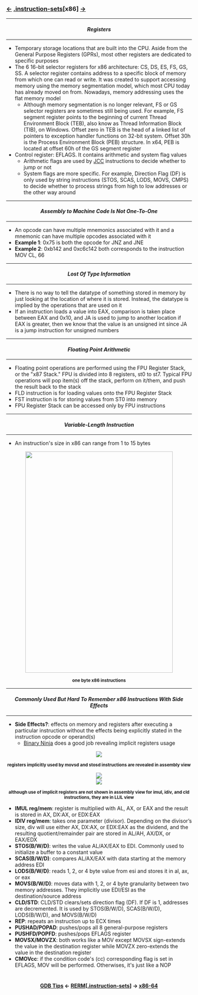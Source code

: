 ### <a href="/contents/tools/GDB_Tips.md"><-</a> [.instruction-sets](instruction-sets.md)[__x86__] <a href="x86-64.md">-></a>

---
#### *<p align='center'> Registers </p>*
---
* Temporary storage locations that are built into the CPU. Aside from the General Purpose Registers (GPRs), most other registers are dedicated to specific purposes
* The 6 16-bit selector registers for x86 architecture: CS, DS, ES, FS, GS, SS. A selector register contains address to a specific block of memory from which one can read or write. It was created to support accessing memory using the memory segmentation model, which most CPU today has already moved on from. Nowadays, memory addressing uses the flat memory model
  * Although memory segmentation is no longer relevant, FS or GS selector registers are sometimes still being used. For example, FS segment register points to the beginning of current Thread Environment Block (TEB), also know as Thread Information Block (TIB), on Windows. Offset zero in TEB is the head of a linked list of pointers to exception handler functions on 32-bit system. Offset 30h is the Process Environment Block (PEB) structure. In x64, PEB is located at offset 60h of the GS segment register
* Control register: EFLAGS. It contains arithmetic and system flag values 
  * Arithmetic flags are used by [JCC](https://c9x.me/x86/html/file_module_x86_id_146.html) instructions to decide whether to jump or not 
  * System flags are more specific. For example, Direction Flag (DF) is only used by string instructions (STOS, SCAS, LODS, MOVS, CMPS) to decide whether to process strings from high to low addresses or the other way around 

---
#### *<p align='center'> Assembly to Machine Code Is Not One-To-One </p>*
---
* An opcode can have multiple mnemonics associated with it and a mnemonic can have multiple opcodes associated with it
* __Example 1__: 0x75 is both the opcode for JNZ and JNE
* __Example 2__: 0xb142 and 0xc6c142 both corresponds to the instruction MOV CL, 66

---
#### *<p align='center'> Lost Of Type Information </p>*
---
* There is no way to tell the datatype of something stored in memory by just looking at the location of where it is stored. Instead, the datatype is implied by the operations that are used on it
* If an instruction loads a value into EAX, comparison is taken place between EAX and 0x10, and JA is used to jump to another location if EAX is greater, then we know that the value is an unsigned int since JA is a jump instruction for unsigned numbers

---
#### *<p align='center'> Floating Point Arithmetic </p>*
---
* Floating point operations are performed using the FPU Register Stack, or the "x87 Stack." FPU is divided into 8 registers, st0 to st7. Typical FPU operations will pop item(s) off the stack, perform on it/them, and push the result back to the stack
* FLD instruction is for loading values onto the FPU Register Stack
* FST instruction is for storing values from ST0 into memory 
* FPU Register Stack can be accessed only by FPU instructions

---
#### *<p align='center'> Variable-Length Instruction </p>*
---
* An instruction's size in x86 can range from 1 to 15 bytes

<div align='center'> 
<img src="https://github.com/yellowbyte/reverse-engineering-reference-manual/blob/master/images/instruction-sets/x86/x86.png" height="600" width="400"> 
<p align='center'><sub><strong>one byte x86 instructions</strong></sub></p>
</div>

---
#### *<p align='center'> Commonly Used But Hard To Remember x86 Instructions With Side Effects </p>*
---
* __Side Effects?__: effects on memory and registers after executing a particular instruction without the effects being explicitly stated in the instruction opcode or operand(s)
  * [Binary Ninja](https://binary.ninja/) does a good job revealing implicit registers usage 
<div align='center'> 
<img src="https://github.com/yellowbyte/reverse-engineering-reference-manual/blob/master/images/instruction-sets/x86/binja_assembly.png"> 
<p align='center'><sub><strong>registers implicitly used by movsd and stosd instructions are revealed in assembly view</strong></sub></p>
</div>
<div align='center'> 
<img src="https://github.com/yellowbyte/reverse-engineering-reference-manual/blob/master/images/instruction-sets/x86/binja_llil_p1.png"> 
</div>
<div align='center'> 
<img src="https://github.com/yellowbyte/reverse-engineering-reference-manual/blob/master/images/instruction-sets/x86/binja_llil_p2.png"> 
<p align='center'><sub><strong>although use of implicit registers are not shown in assembly view for imul, idiv, and cld instructions, they are in LLIL view</strong></sub></p>
</div>

* __IMUL reg/mem__: register is multiplied with AL, AX, or EAX and the result is stored in AX, DX:AX, or EDX:EAX
* __IDIV reg/mem__: takes one parameter (divisor). Depending on the divisor’s size, div will use either AX, DX:AX, or EDX:EAX as the dividend, and the resulting quotient/remainder pair are stored in AL/AH, AX/DX, or EAX/EDX
* __STOS(B/W/D)__: writes the value AL/AX/EAX to EDI. Commonly used to initialize a buffer to a constant value
* __SCAS(B/W/D)__: compares AL/AX/EAX with data starting at the memory address EDI
* __LODS(B/W/D)__: reads 1, 2, or 4 byte value from esi and stores it in al, ax, or eax 
* __MOVS(B/W/D)__: moves data with 1, 2, or 4 byte granularity between two memory addresses. They implicitly use EDI/ESI as the destination/source address
* __CLD/STD__: CLD/STD clears/sets direction flag (DF). If DF is 1, addresses are decremented. It is used by STOS(B/W/D), SCAS(B/W/D), LODS(B/W/D), and MOVS(B/W/D)  
* __REP__: repeats an instruction up to ECX times
* __PUSHAD/POPAD__: pushes/pops all 8 general-purpose registers 
* __PUSHFD/POPFD__: pushes/pops EFLAGS register 
* __MOVSX/MOVZX__: both works like a MOV except MOVSX sign-extends the value in the destination register while MOVZX zero-extends the value in the destination register   
* __CMOVcc__: if the condition code's (cc) corresponding flag is set in EFLAGS, MOV will be performed. Otherwises, it's just like a NOP 

#
<strong><p align='center'><a href="/contents/tools/GDB_Tips.md">GDB Tips</a> <- <a href="/README.md#-reverse-engineering-reference-manual-beta-">RERM</a>[<a href="instruction-sets.md">.instruction-sets</a>] -> <a href="x86-64.md">x86-64</a></p></strong>

